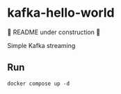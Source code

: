 # kafka-hello-world

🚧 README under construction 🚧

Simple Kafka streaming


## Run

```
docker compose up -d
```